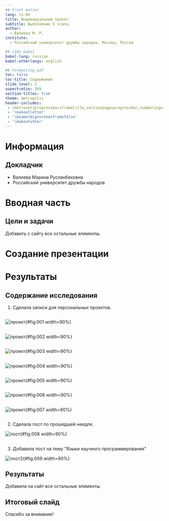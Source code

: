 ```yaml
---
## Front matter
lang: ru-RU
title: Индивидуальный проект.
subtitle: Выполнение 5 этапа.
author:
  - Валиева М. Р.
institute:
  - Российский университет дружбы народов, Москва, Россия

## i18n babel
babel-lang: russian
babel-otherlangs: english

## Formatting pdf
toc: false
toc-title: Содержание
slide_level: 2
aspectratio: 169
section-titles: true
theme: metropolis
header-includes:
 - \metroset{progressbar=frametitle,sectionpage=progressbar,numbering=fraction}
 - '\makeatletter'
 - '\beamer@ignorenonframefalse'
 - '\makeatother'
---
```


# Информация

## Докладчик


  * Валиева Марина Русланбековна
  * Российский университет дружбы народов

# Вводная часть

## Цели и задачи

Добавить с сайту все остальные элементы.

# Создание презентации

# Результаты


## Содержание исследования

1. Сделала записи для персональных проектов.

##

![проект](image/1.jpg){#fig:001 width=90%}

##

![проект](image/2.jpg){#fig:002 width=90%}

##

![проект](image/3.jpg){#fig:003 width=90%}

##

![проект](image/4.jpg){#fig:004 width=90%}

##

![проект](image/5.jpg){#fig:005 width=90%}

##

![проект](image/6.jpg){#fig:006 width=90%}

##

![проект](image/7.jpg){#fig:007 width=90%}

##

2. Сделала пост по прошедшей неедле.

![пост](image/8.jpg){#fig:008 width=90%}

##

3. Добавила пост на тему "Языки научного программирования"

![пост2](image/9.jpg){#fig:009 width=90%}

## Результаты

Добавила на сайт все остальные элементы.

## Итоговый слайд

Спасибо за внимание!
